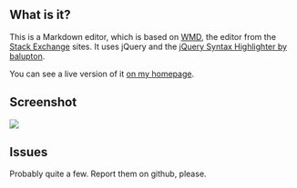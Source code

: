 ## What is it?

This is a Markdown editor, which is based on [WMD](http://github.com/innocead/wmd), the editor from the [Stack Exchange](stackexchange.com) sites. It uses jQuery and the [jQuery Syntax Highlighter by balupton](http://balupton.com/projects/jquery-syntaxhighlighter).

You can see a live version of it [on my homepage](http://homepage.univie.ac.at/werner.robitza/markdown).

## Screenshot

![](http://homepage.univie.ac.at/werner.robitza/markdown/screenshot.png)

## Issues

Probably quite a few. Report them on github, please.